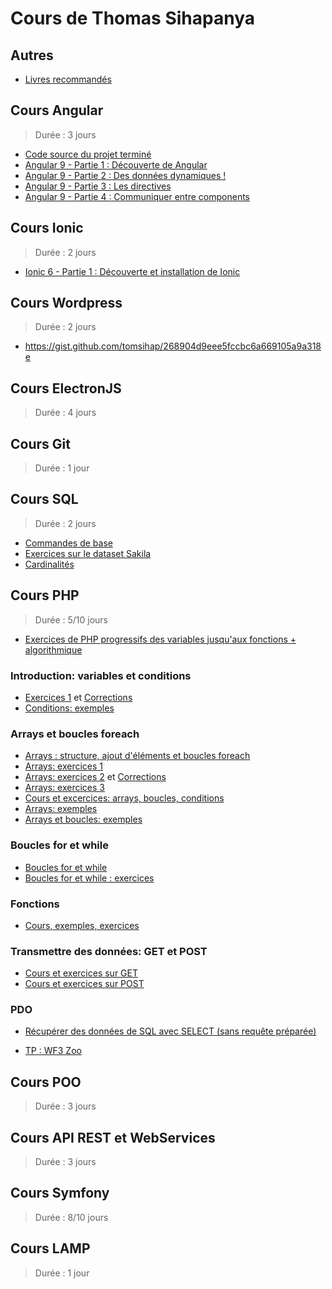 # Cours de Thomas Sihapanya

## Autres

- [Livres recommandés](Random/recommanded-books.md)

## Cours Angular

> Durée : 3 jours

- [Code source du projet terminé](Angular/angular-tour-of-heroes)
- [Angular 9 - Partie 1 : Découverte de Angular](Angular/01.md)
- [Angular 9 - Partie 2 : Des données dynamiques !](Angular/02.md)
- [Angular 9 - Partie 3 : Les directives](Angular/03.md)
- [Angular 9 - Partie 4 : Communiquer entre components](Angular/04.md)

## Cours Ionic
> Durée : 2 jours
- [Ionic 6 - Partie 1 : Découverte et installation de Ionic](Ionic/01.md)


## Cours Wordpress
> Durée : 2 jours
 - https://gist.github.com/tomsihap/268904d9eee5fccbc6a669105a9a318e

## Cours ElectronJS
> Durée : 4 jours

## Cours Git
> Durée : 1 jour

## Cours SQL
> Durée : 2 jours
- [Commandes de base](https://gist.github.com/tomsihap/78d0c3fb0fc36239526c5a0fc6941993)
- [Exercices sur le dataset Sakila](https://gist.github.com/tomsihap/1c496f0da611aae2ec1bdc9eca45e06f)
- [Cardinalités](https://github.com/tomsihap/MVC-course/blob/c3c750743213daa6e0612ef260064ae1d9feb022/_cours/MVC-06.md)
## Cours PHP
> Durée : 5/10 jours

- [Exercices de PHP progressifs des variables jusqu'aux fonctions + algorithmique](https://gist.github.com/tomsihap/6583f017ca858ae74d9221a51f82ba63)

### Introduction: variables et conditions
- [Exercices 1](https://gist.github.com/tomsihap/0672872f32d20b74368dab80eb9907db#file-exercice-php) et [Corrections](https://gist.github.com/tomsihap/0672872f32d20b74368dab80eb9907db#file-correction-php)
- [Conditions: exemples](https://github.com/tomsihap/PHP-course/blob/master/TD-01%20-%20Structures/conditions.php)

### Arrays et boucles foreach
- [Arrays : structure, ajout d'éléments et boucles foreach](https://gist.github.com/tomsihap/d694dddf1f0c968202127859e3e1e026#file-01-cours-md)
- [Arrays: exercices 1](https://github.com/tomsihap/php-exercices/blob/master/exercice-02-arrays/index.php)
- [Arrays: exercices 2](https://gist.github.com/tomsihap/d694dddf1f0c968202127859e3e1e026#file-02-exercices-php) et [Corrections](https://gist.github.com/tomsihap/d694dddf1f0c968202127859e3e1e026#file-03-corrige-php)
- [Arrays: exercices 3](https://gist.github.com/tomsihap/0ce95ee46a6b57d55144a67d68baed35)
- [Cours et excercices: arrays, boucles, conditions](https://github.com/tomsihap/PHP-course/blob/master/TD-01%20-%20Structures/exercice.md)
- [Arrays: exemples](https://github.com/tomsihap/PHP-course/blob/master/TD-01%20-%20Structures/arrays.php)
- [Arrays et boucles: exemples](https://github.com/tomsihap/PHP-course/blob/master/TD-01%20-%20Structures/boucles-arrays.php)

### Boucles for et while
- [Boucles for et while](https://gist.github.com/tomsihap/aa0c9f59822fb62df2983b04ba1d2b13)
- [Boucles for et while : exercices](https://gist.github.com/tomsihap/273567c96b40f4d62b175b2b9aa2951d)

### Fonctions
- [Cours, exemples, exercices](https://gist.github.com/tomsihap/a80e77745ad223b02de1053403eaa903)

### Transmettre des données: GET et POST
- [Cours et exercices sur GET](https://gist.github.com/tomsihap/b92d7ff51c564cb6c9db408fd0bc0a36)
- [Cours et exercices sur POST](https://gist.github.com/tomsihap/526ba2f3193245bdc9b61ef32d7aaf94)

### PDO
- [Récupérer des données de SQL avec SELECT (sans requête préparée)](https://gist.github.com/tomsihap/4c91b7e3048a63fd01579e37dd2af926)

- [TP : WF3 Zoo](https://github.com/tomsihap/wf3zoo)


## Cours POO
> Durée : 3 jours

## Cours API REST et WebServices
> Durée : 3 jours

## Cours Symfony
> Durée : 8/10 jours

## Cours LAMP
> Durée  : 1 jour
